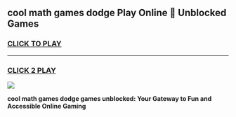 
## cool math games dodge Play Online 👋 Unblocked Games
<h3>
<a href="https://news.freeplayer.one?title=cool_math_games_dodge&ref=17CMG">CLICK TO PLAY</a></h3>
<hr>

<h3>
<a href="https://news.freeplayer.one?title=cool_math_games_dodge&ref=17CMG">CLICK 2 PLAY</a>
  
</h3>

<a href="https://news.freeplayer.one?title=cool_math_games_dodge&ref=17CMG/"><img src="https://clearcache.store/games.png"></a>


**cool math games dodge games unblocked: Your Gateway to Fun and Accessible Online Gaming**
